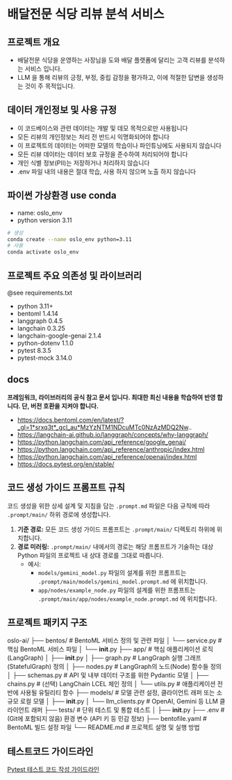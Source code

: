 # 배달전문 식당 리뷰 분석 서비스

## 프로젝트 개요
- 배달전문 식당을 운영하는 사장님을 도와 배달 플랫폼에 달리는 고객 리뷰를 분석하는 서비스 입니다.
- LLM 을 통해 리뷰의 긍정, 부정, 중립 감정을 평가하고, 이에 적절한 답변을 생성하는 것이 주 목적입니다.

## 데이터 개인정보 및 사용 규정
- 이 코드베이스와 관련 데이터는 개발 및 데모 목적으로만 사용됩니다
- 모든 리뷰의 개인정보는 처리 전 반드시 익명화되어야 합니다
- 이 프로젝트의 데이터는 어떠한 모델의 학습이나 파인튜닝에도 사용되지 않습니다
- 모든 리뷰 데이터는 데이터 보호 규정을 준수하여 처리되어야 합니다
- 개인 식별 정보(PII)는 저장하거나 처리하지 않습니다
- .env 파일 내의 내용은 절대 학습, 사용 하지 않으며 노출 하지 않습니다

## 파이썬 가상환경 use conda
- name: oslo_env
- python version 3.11
```sh
# 생성
conda create --name oslo_env python=3.11
# 사용
conda activate oslo_env
```

## 프로젝트 주요 의존성 및 라이브러리
@see requirements.txt
- python 3.11+
- bentoml 1.4.14
- langgraph 0.4.5
- langchain 0.3.25
- langchain-google-genai 2.1.4
- python-dotenv 1.1.0
- pytest 8.3.5
- pytest-mock 3.14.0

## docs
**프레임워크, 라이브러리의 공식 참고 문서 입니다. 최대한 최신 내용을 학습하여 반영 합니다. 단, 버전 호환을 지켜야 합니다.**
- https://docs.bentoml.com/en/latest/?_gl=1*srxq3t*_gcl_au*MzYzNTM1NDcuMTc0NzAzMDQ2Nw..
- https://langchain-ai.github.io/langgraph/concepts/why-langgraph/
- https://python.langchain.com/api_reference/google_genai/
- https://python.langchain.com/api_reference/anthropic/index.html
- https://python.langchain.com/api_reference/openai/index.html
- https://docs.pytest.org/en/stable/

## 코드 생성 가이드 프롬프트 규칙

코드 생성을 위한 상세 설계 및 지침을 담는 `.prompt.md` 파일은 다음 규칙에 따라 `.prompt/main/` 하위 경로에 생성합니다.

1.  **기준 경로:** 모든 코드 생성 가이드 프롬프트는 `.prompt/main/` 디렉토리 하위에 위치합니다.
2.  **경로 미러링:** `.prompt/main/` 내에서의 경로는 해당 프롬프트가 기술하는 대상 Python 파일의 프로젝트 내 상대 경로를 그대로 따릅니다.
    *   예시:
        *   `models/gemini_model.py` 파일의 설계를 위한 프롬프트는 `.prompt/main/models/gemini_model.prompt.md` 에 위치합니다.
        *   `app/nodes/example_node.py` 파일의 설계를 위한 프롬프트는 `.prompt/main/app/nodes/example_node.prompt.md` 에 위치합니다.

## 프로젝트 패키지 구조
oslo-ai/
├── bentos/                  # BentoML 서비스 정의 및 관련 파일
│   └── service.py   # 핵심 BentoML 서비스 파일
│   └── __init__.py
├── app/                     # 핵심 애플리케이션 로직 (LangGraph)
│   ├── __init__.py
│   ├── graph.py             # LangGraph 실행 그래프(StatefulGraph) 정의
│   ├── nodes.py             # LangGraph의 노드(Node) 함수들 정의
│   ├── schemas.py           # API 및 내부 데이터 구조를 위한 Pydantic 모델
│   ├── chains.py            # (선택) LangChain LCEL 체인 정의
│   └── utils.py             # 애플리케이션 전반에 사용될 유틸리티 함수
├── models/                  # 모델 관련 설정, 클라이언트 래퍼 또는 소규모 로컬 모델
│   ├── __init__.py
│   └── llm_clients.py       # OpenAI, Gemini 등 LLM 클라이언트 래퍼
├── tests/                   # 단위 테스트 및 통합 테스트
│   ├── __init__.py
├── .env                     # (Git에 포함되지 않음) 환경 변수 (API 키 등 민감 정보)
├── bentofile.yaml           # BentoML 빌드 설정 파일
└── README.md                # 프로젝트 설명 및 실행 방법

## 테스트코드 가이드라인
[Pytest 테스트 코드 작성 가이드라인](pytest_testing_guidelines.prompt.md)